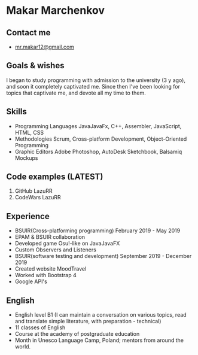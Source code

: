 # Makar Marchenkov
## Contact me

- mr.makar12@gmail.com

## Goals & wishes
I began to study programming with admission to the university (3 y ago), and soon it completely captivated me. Since then I've been looking for topics that captivate me, and devote all my time to them.

## Skills
- Programming Languages JavaJavaFx, C++, Assembler, JavaScript, HTML, CSS
- Methodologies Scrum, Cross-platform Development, Object-Oriented Programming
- Graphic Editors Adobe Photoshop, AutoDesk Sketchbook, Balsamiq Mockups

## Code examples (LATEST)
1. GitHub LazuRR
2. CodeWars LazuRR

## Experience
- BSUIR(Cross-platforming programming) February 2019 - May 2019
- EPAM & BSUIR collaboration
- Developed game Osu!-like on JavaJavaFX
- Custom Observers and Listeners
- BSUIR(software testing and development) September 2019 - December 2019
- Created website MoodTravel
- Worked with Bootstrap 4
- Google API's

## English
- English level B1 (I can maintain a conversation on various topics, read and translate simple literature, with preparation - technical)
- 11 classes of English
- Course at the academy of postgraduate education
- Month in Unesco Language Camp, Poland; mentors from around the world.
